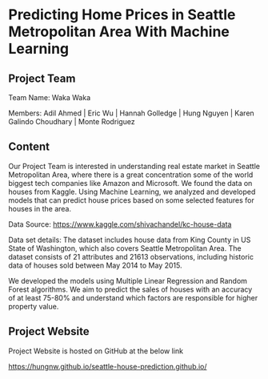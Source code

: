 # Predicting Home Prices in Seattle Metropolitan Area With Machine Learning

## Project Team 

Team Name: Waka Waka

Members: Adil Ahmed | Eric Wu | Hannah Golledge | Hung Nguyen | Karen Galindo Choudhary | Monte Rodriguez 

## Content

Our Project Team is interested in understanding real estate market in Seattle Metropolitan Area, where there is a great concentration some of the world biggest tech companies like Amazon and Microsoft. We found the data on houses from Kaggle. Using Machine Learning, we analyzed and developed models that can predict house prices based on some selected features for houses in the area.

Data Source: https://www.kaggle.com/shivachandel/kc-house-data

Data set details: The dataset includes house data from King County in US State of Washington, which also covers Seattle Metropolitan Area. The dataset consists of  21 attributes and 21613 observations, including historic data of houses sold between May 2014 to May 2015.

We developed the models using Multiple Linear Regression and Random Forest algorithms. We aim to predict the sales of houses with an accuracy of at least 75-80% and understand which factors are responsible for higher property value.

## Project Website

Project Website is hosted on GitHub at the below link

https://hungnw.github.io/seattle-house-prediction.github.io/

